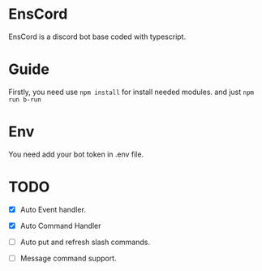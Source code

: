 # EnsCord
EnsCord is a discord bot base coded with typescript.

# Guide
Firstly, you need use ```npm install``` for install needed modules.
and just ```npm run b-run```

# Env
You need add your bot token in .env file.

# TODO  
- [x] Auto Event handler.
- [x] Auto Command Handler
- [ ] Auto put and refresh slash commands.
- [ ] Message command support.

